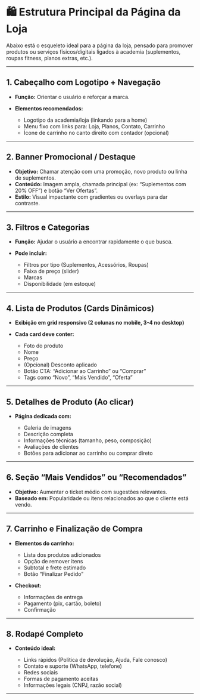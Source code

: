 

# 🛍️ Estrutura Principal da Página da Loja

Abaixo está o esqueleto ideal para a página da loja, pensado para promover produtos ou serviços físicos/digitais ligados à academia (suplementos, roupas fitness, planos extras, etc.).

---

## 1. Cabeçalho com Logotipo + Navegação

* **Função:** Orientar o usuário e reforçar a marca.
* **Elementos recomendados:**

  * Logotipo da academia/loja (linkando para a home)
  * Menu fixo com links para: Loja, Planos, Contato, Carrinho
  * Ícone de carrinho no canto direito com contador (opcional)

---

## 2. Banner Promocional / Destaque

* **Objetivo:** Chamar atenção com uma promoção, novo produto ou linha de suplementos.
* **Conteúdo:** Imagem ampla, chamada principal (ex: “Suplementos com 20% OFF”) e botão “Ver Ofertas”.
* **Estilo:** Visual impactante com gradientes ou overlays para dar contraste.

---

## 3. Filtros e Categorias

* **Função:** Ajudar o usuário a encontrar rapidamente o que busca.
* **Pode incluir:**

  * Filtros por tipo (Suplementos, Acessórios, Roupas)
  * Faixa de preço (slider)
  * Marcas
  * Disponibilidade (em estoque)

---

## 4. Lista de Produtos (Cards Dinâmicos)

* **Exibição em grid responsivo (2 colunas no mobile, 3-4 no desktop)**
* **Cada card deve conter:**

  * Foto do produto
  * Nome
  * Preço
  * (Opcional) Desconto aplicado
  * Botão CTA: “Adicionar ao Carrinho” ou “Comprar”
  * Tags como “Novo”, “Mais Vendido”, “Oferta”

---

## 5. Detalhes de Produto (Ao clicar)

* **Página dedicada com:**

  * Galeria de imagens
  * Descrição completa
  * Informações técnicas (tamanho, peso, composição)
  * Avaliações de clientes
  * Botões para adicionar ao carrinho ou comprar direto

---

## 6. Seção “Mais Vendidos” ou “Recomendados”

* **Objetivo:** Aumentar o ticket médio com sugestões relevantes.
* **Baseado em:** Popularidade ou itens relacionados ao que o cliente está vendo.

---

## 7. Carrinho e Finalização de Compra

* **Elementos do carrinho:**

  * Lista dos produtos adicionados
  * Opção de remover itens
  * Subtotal e frete estimado
  * Botão “Finalizar Pedido”
* **Checkout:**

  * Informações de entrega
  * Pagamento (pix, cartão, boleto)
  * Confirmação

---

## 8. Rodapé Completo

* **Conteúdo ideal:**

  * Links rápidos (Política de devolução, Ajuda, Fale conosco)
  * Contato e suporte (WhatsApp, telefone)
  * Redes sociais
  * Formas de pagamento aceitas
  * Informações legais (CNPJ, razão social)

---

